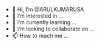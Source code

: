 - 👋 Hi, I’m @ARULKUMARUSA
- 👀 I’m interested in ...
- 🌱 I’m currently learning ...
- 💞️ I’m looking to collaborate on ...
- 📫 How to reach me ...

<!---
ARULKUMARUSA/ARULKUMARUSA is a ✨ special ✨ repository because its `README.md` (this file) appears on your GitHub profile.
You can click the Preview link to take a look at your changes.
--->
